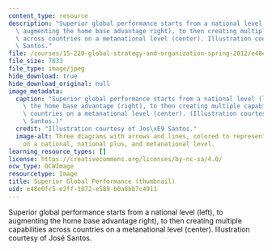 ```yaml
---
content_type: resource
description: "Superior global performance starts from a national level (left), to\
  \ augmenting the home base advantage right), to then creating multiple capabilities\
  \ across countries on a metanational level (center). Illustration courtesy of Jos\xE9\
  \ Santos."
file: /courses/15-220-global-strategy-and-organization-spring-2012/e48e0fc5e2ff1072e589b0a8bb7c4911_15-220s12-th.jpg
file_size: 7833
file_type: image/jpeg
hide_download: true
hide_download_original: null
image_metadata:
  caption: "Superior global performance starts from a national level (left), to augmenting\
    \ the home base advantage (right), to then creating multiple capabilities across\
    \ countries on a metanational level (center). (Illustration courtesy of Jos\xE9\
    \ Santos.)"
  credit: "Illustration courtesy of Jos\xE9 Santos."
  image-alt: Three diagrams with arrows and lines, colored to represent country relations
    on a national, national plus, and metanational level.
learning_resource_types: []
license: https://creativecommons.org/licenses/by-nc-sa/4.0/
ocw_type: OCWImage
resourcetype: Image
title: Superior Global Performance (thumbnail)
uid: e48e0fc5-e2ff-1072-e589-b0a8bb7c4911
---
```

Superior global performance starts from a national level (left), to augmenting the home base advantage right), to then creating multiple capabilities across countries on a metanational level (center). Illustration courtesy of José Santos.